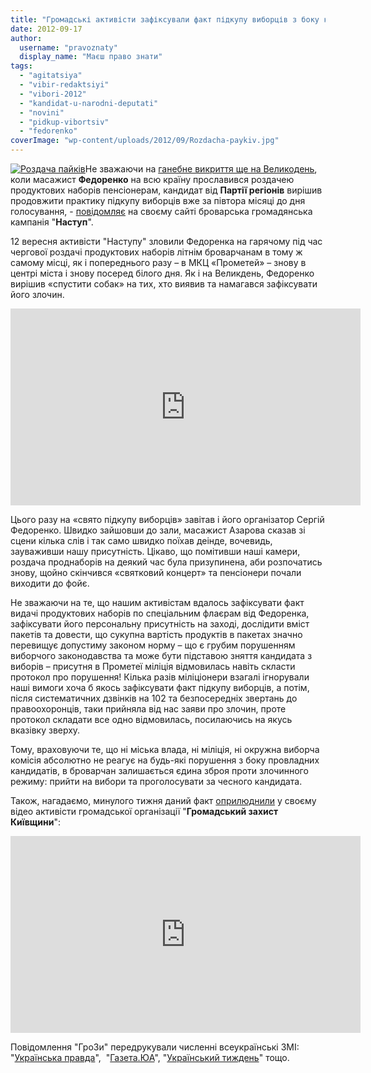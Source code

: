 ```yaml
---
title: "Громадські активісти зафіксували факт підкупу виборців з боку кандидата від влади"
date: 2012-09-17
author: 
  username: "pravoznaty"
  display_name: "Маєш право знати"
tags: 
  - "agitatsiya"
  - "vibir-redaktsiyi"
  - "vibori-2012"
  - "kandidat-u-narodni-deputati"
  - "novini"
  - "pidkup-vibortsiv"
  - "fedorenko"
coverImage: "wp-content/uploads/2012/09/Rozdacha-paykiv.jpg"
---
```


[![](https://mpz.brovary.org/wp-content/uploads/2012/09/Rozdacha-paykiv.jpg "Роздача пайків")](https://mpz.brovary.org/wp-content/uploads/2012/09/Rozdacha-paykiv.jpg)Не зважаючи на [ганебне викриття ще на Великодень](https://mpz.brovary.org/fedorenko-rozpochav-peredviborchu-rozdachu-produktovih-naboriv-video/), коли масажист **Федоренко** на всю країну прославився роздачею продуктових наборів пенсіонерам, кандидат від **Партії регіонів** вирішив продовжити практику підкупу виборців вже за півтора місяці до дня голосування, - [повідомляє](https://www.nastup.info/?p=267) на своєму сайті броварська громадянська кампанія "**Наступ**".

12 вересня активісти "Наступу" зловили Федоренка на гарячому під час чергової роздачі продуктових наборів літнім броварчанам в тому ж самому місці, як і попереднього разу – в МКЦ «Прометей» – знову в центрі міста і знову посеред білого дня. Як і на Великдень, Федоренко вирішив «спустити собак» на тих, хто виявив та намагався зафіксувати його злочин.

<iframe width="560" height="315" src="https://www.youtube.com/embed/e7DkNDKLqO0" frameborder="0" allowfullscreen></iframe>

Цього разу на «свято підкупу виборців» завітав і його організатор Сергій Федоренко. Швидко зайшовши до зали, масажист Азарова сказав зі сцени кілька слів і так само швидко поїхав деінде, вочевидь, зауваживши нашу присутність. Цікаво, що помітивши наші камери, роздача проднаборів на деякий час була призупинена, аби розпочатись знову, щойно скінчився «святковий концерт» та пенсіонери почали виходити до фойє.

Не зважаючи на те, що нашим активістам вдалось зафіксувати факт видачі продуктових наборів по спеціальним флаєрам від Федоренка, зафіксувати його персональну присутність на заході, дослідити вміст пакетів та довести, що сукупна вартість продуктів в пакетах значно перевищує допустиму законом норму – що є грубим порушенням виборчого законодавства та може бути підставою зняття кандидата з виборів – присутня в Прометеї міліція відмовилась навіть скласти протокол про порушення! Кілька разів міліціонери взагалі ігнорували наші вимоги хоча б якось зафіксувати факт підкупу виборців, а потім, після систематичних дзвінків на 102 та безпосередніх звертань до правоохоронців, таки прийняла від нас заяви про злочин, проте протокол складати все одно відмовилась, посилаючись на якусь вказівку зверху.

Тому, враховуючи те, що ні міська влада, ні міліція, ні окружна виборча комісія абсолютно не реагує на будь-які порушення з боку провладних кандидатів, в броварчан залишається єдина зброя проти злочинного режиму: прийти на вибори та проголосувати за чесного кандидата.

Також, нагадаємо, минулого тижня даний факт [оприлюднили](https://groza.org/brovarskyj-rehional-serhij-fedorenko-kupuje-vybortsiv-video/) у своєму відео активісти громадської організації "**Громадський захист Київщини**":

<iframe src="https://www.youtube.com/embed/zhZNv9ufvi8" frameborder="0" width="560" height="315"></iframe>

Повідомлення "ГроЗи" передрукували численні всеукраїнські ЗМІ: "[Українська правда](https://www.pravda.com.ua/news/2012/09/13/6972648/)",  "[Газета.ЮА](https://gazeta.ua/articles/politics/_masazhist-azarova-pidkupovue-viborciv-produktovimi-naborami/455731)", "[Український тиждень](https://tyzhden.ua/News/59932)" тощо.
